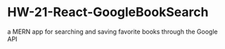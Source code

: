 # HW-21-React-GoogleBookSearch
a MERN app for searching and saving favorite books through the Google API
